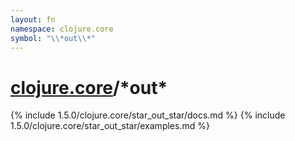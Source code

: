 ```yaml
---
layout: fn
namespace: clojure.core
symbol: "\\*out\\*"
---
```


# [clojure.core](../)/\*out\*

{% include 1.5.0/clojure.core/star_out_star/docs.md %}
{% include 1.5.0/clojure.core/star_out_star/examples.md %}

